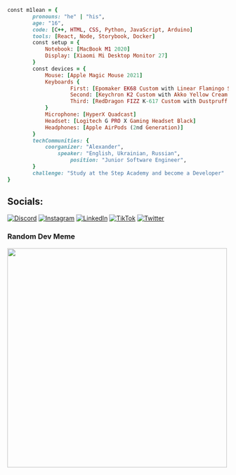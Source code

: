 ```ruby
const m1lean = {
        pronouns: "he" | "his",
        age: "16",
        code: [C++, HTML, CSS, Python, JavaScript, Arduino]
        tools: [React, Node, Storybook, Docker]
        const setup = {
            Notebook: [MacBook M1 2020]
            Display: [Xiaomi Mi Desktop Monitor 27]
        }
        const devices = {
            Mouse: [Apple Magic Mouse 2021]
            Keyboards {
                    First: [Epomaker EK68 Custom with Linear Flamingo Switches]
                    Second: [Keychron K2 Custom with Akko Yellow Cream Switches]
                    Third: [RedDragon FIZZ K-617 Custom with Dustpruff Blue Switches]
            }
            Microphone: [HyperX Quadcast]
            Headset: [Logitech G PRO X Gaming Headset Black]
            Headphones: [Apple AirPods (2nd Generation)]
        }
        techCommunities: {
            coorganizer: "Alexander",
                speaker: "English, Ukrainian, Russian",
                    position: "Junior Software Engineer",
        }
        challenge: "Study at the Step Academy and become a Developer"
}
```
## Socials:
[![Discord](https://img.shields.io/badge/Discord-%237289DA.svg?logo=discord&logoColor=white)](https://discord.gg/pMHkfswxhr) [![Instagram](https://img.shields.io/badge/Instagram-%23E4405F.svg?logo=Instagram&logoColor=white)](https://instagram.com/m1lean_) [![LinkedIn](https://img.shields.io/badge/LinkedIn-%230077B5.svg?logo=linkedin&logoColor=white)](https://www.linkedin.com/in/alexander-tsganok-03b830296/) [![TikTok](https://img.shields.io/badge/TikTok-%23000000.svg?logo=TikTok&logoColor=white)](https://tiktok.com/@m1leannn) [![Twitter](https://img.shields.io/badge/Twitter-%231DA1F2.svg?logo=Twitter&logoColor=white)](https://twitter.com/ittsganok) 

### Random Dev Meme
<img src='https://randommeme-five.vercel.app/' style="height: 500px;"/>
